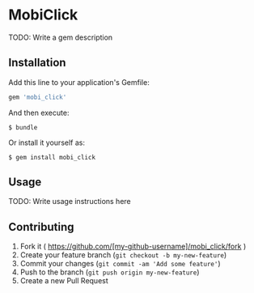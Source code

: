 # MobiClick

TODO: Write a gem description

## Installation

Add this line to your application's Gemfile:

```ruby
gem 'mobi_click'
```

And then execute:

    $ bundle

Or install it yourself as:

    $ gem install mobi_click

## Usage

TODO: Write usage instructions here

## Contributing

1. Fork it ( https://github.com/[my-github-username]/mobi_click/fork )
2. Create your feature branch (`git checkout -b my-new-feature`)
3. Commit your changes (`git commit -am 'Add some feature'`)
4. Push to the branch (`git push origin my-new-feature`)
5. Create a new Pull Request
